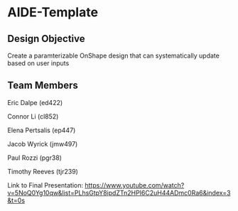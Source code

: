 # AIDE-Template

## Design Objective
Create a paramterizable OnShape design that can systematically update based on user inputs

## Team Members
Eric Dalpe (ed422)

Connor Li (cl852)

Elena Pertsalis (ep447)

Jacob Wyrick (jmw497)

Paul Rozzi (pgr38)

Timothy Reeves (tjr239)

Link to Final Presentation:
https://www.youtube.com/watch?v=5NoQ0Yg10qw&list=PLhsGtpY8ipdZTn2HPI6C2uH44ADmc0Ra6&index=3&t=0s
